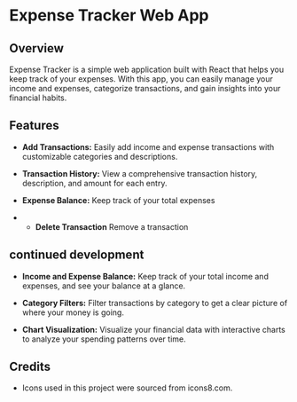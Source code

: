 # Expense Tracker Web App

## Overview

Expense Tracker is a simple web application built with React that helps you keep track of your expenses. With this app, you can easily manage your income and expenses, categorize transactions, and gain insights into your financial habits.

## Features

- **Add Transactions:** Easily add income and expense transactions with customizable categories and descriptions.

- **Transaction History:** View a comprehensive transaction history, description, and amount for each entry.

- **Expense Balance:** Keep track of your total expenses
- - **Delete Transaction** Remove a transaction

## continued development

- **Income and Expense Balance:** Keep track of your total income and expenses, and see your balance at a glance.

- **Category Filters:** Filter transactions by category to get a clear picture of where your money is going.

- **Chart Visualization:** Visualize your financial data with interactive charts to analyze your spending patterns over time.

## Credits

- Icons used in this project were sourced from icons8.com.
